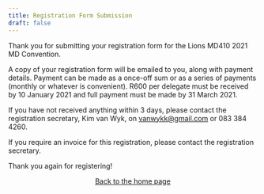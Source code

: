 ```yaml
---
title: Registration Form Submission
draft: false
---
```


Thank you for submitting your registration form for the Lions MD410 2021 MD Convention. 

A copy of your registration form will be emailed to you, along with payment details. Payment can be made as a once-off sum or as a series of payments (monthly or whatever is convenient). R600 per delegate must be received by 10 January 2021 and full payment must be made by 31 March 2021.

If you have not received anything within 3 days, please contact the registration secretary, Kim van Wyk, on [vanwykk@gmail.com](vanwykk@gmail.com) or 083 384 4260.

If you require an invoice for this registration, please contact the registration secretary.

Thank you again for registering!

<center><a href="/">Back to the home page</a></center>
